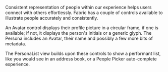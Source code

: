 Consistent representation of people within our experience helps users connect with others effortlessly. Fabric has a couple of controls available to illustrate people accurately and consistently.

An Avatar control displays their profile picture in a circular frame, if one is available; if not, it displays the person's initials or a generic glyph. The Persona includes an Avatar, their name and possibly a few more bits of metadata.

The PersonaList view builds upon these controls to show a performant list, like you would see in an address book, or a People Picker auto-complete experience.
